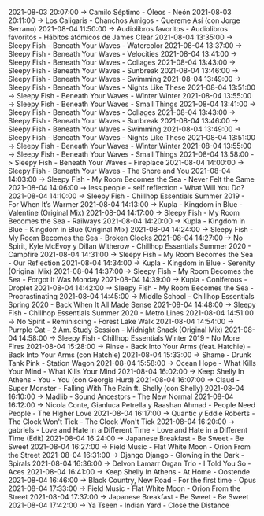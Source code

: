 2021-08-03 20:07:00 -> Camilo Séptimo - Óleos - Neón
2021-08-03 20:11:00 -> Los Caligaris - Chanchos Amigos - Quereme Así (con Jorge Serrano)
2021-08-04 11:50:00 -> Audiolibros favoritos - Audiolibros favoritos - Hábitos atómicos de James Clear
2021-08-04 13:35:00 -> Sleepy Fish - Beneath Your Waves - Watercolor
2021-08-04 13:37:00 -> Sleepy Fish - Beneath Your Waves - Velocities
2021-08-04 13:41:00 -> Sleepy Fish - Beneath Your Waves - Collages
2021-08-04 13:43:00 -> Sleepy Fish - Beneath Your Waves - Sunbreak
2021-08-04 13:46:00 -> Sleepy Fish - Beneath Your Waves - Swimming
2021-08-04 13:49:00 -> Sleepy Fish - Beneath Your Waves - Nights Like These
2021-08-04 13:51:00 -> Sleepy Fish - Beneath Your Waves - Winter Winter
2021-08-04 13:55:00 -> Sleepy Fish - Beneath Your Waves - Small Things
2021-08-04 13:41:00 -> Sleepy Fish - Beneath Your Waves - Collages
2021-08-04 13:43:00 -> Sleepy Fish - Beneath Your Waves - Sunbreak
2021-08-04 13:46:00 -> Sleepy Fish - Beneath Your Waves - Swimming
2021-08-04 13:49:00 -> Sleepy Fish - Beneath Your Waves - Nights Like These
2021-08-04 13:51:00 -> Sleepy Fish - Beneath Your Waves - Winter Winter
2021-08-04 13:55:00 -> Sleepy Fish - Beneath Your Waves - Small Things
2021-08-04 13:58:00 -> Sleepy Fish - Beneath Your Waves - Fireplace
2021-08-04 14:00:00 -> Sleepy Fish - Beneath Your Waves - The Shore and You
2021-08-04 14:03:00 -> Sleepy Fish - My Room Becomes the Sea - Never Felt the Same
2021-08-04 14:06:00 -> less.people - self reflection - What Will You Do?
2021-08-04 14:10:00 -> Sleepy Fish - Chillhop Essentials Summer 2019 - For When It’s Warmer
2021-08-04 14:13:00 -> Kupla - Kingdom in Blue - Valentine (Original Mix)
2021-08-04 14:17:00 -> Sleepy Fish - My Room Becomes the Sea - Railways
2021-08-04 14:20:00 -> Kupla - Kingdom in Blue - Kingdom in Blue (Original Mix)
2021-08-04 14:24:00 -> Sleepy Fish - My Room Becomes the Sea - Broken Clocks
2021-08-04 14:27:00 -> No Spirit, Kyle McEvoy y Dillan Witherow - Chillhop Essentials Summer 2020 - Campfire
2021-08-04 14:31:00 -> Sleepy Fish - My Room Becomes the Sea - Our Reflection
2021-08-04 14:34:00 -> Kupla - Kingdom in Blue - Serenity (Original Mix)
2021-08-04 14:37:00 -> Sleepy Fish - My Room Becomes the Sea - Forgot It Was Monday
2021-08-04 14:39:00 -> Kupla - Coniferous - Droplet
2021-08-04 14:42:00 -> Sleepy Fish - My Room Becomes the Sea - Procrastinating
2021-08-04 14:45:00 -> Middle School - Chillhop Essentials Spring 2020 - Back When It All Made Sense
2021-08-04 14:48:00 -> Sleepy Fish - Chillhop Essentials Summer 2020 - Metro Lines
2021-08-04 14:51:00 -> No Spirit - Reminiscing - Forest Lake Walk
2021-08-04 14:54:00 -> Purrple Cat - 2 Am. Study Session - Midnight Snack (Original Mix)
2021-08-04 14:58:00 -> Sleepy Fish - Chillhop Essentials Winter 2019 - No More Fires
2021-08-04 15:28:00 -> Rinse - Back Into Your Arms (feat. Hatchie) - Back Into Your Arms (con Hatchie)
2021-08-04 15:33:00 -> Shame - Drunk Tank Pink - Station Wagon
2021-08-04 15:58:00 -> Ocean Hope - What Kills Your Mind - What Kills Your Mind
2021-08-04 16:02:00 -> Keep Shelly In Athens - You - You (con Georgia Hurd)
2021-08-04 16:07:00 -> Claud - Super Monster - Falling With The Rain ft. Shelly (con Shelly)
2021-08-04 16:10:00 -> Madlib - Sound Ancestors - The New Normal
2021-08-04 16:12:00 -> Nicola Conte, Gianluca Petrella y Raashan Ahmad - People Need People - The Higher Love
2021-08-04 16:17:00 -> Quantic y Eddie Roberts - The Clock Won't Tick - The Clock Won't Tick
2021-08-04 16:20:00 -> gabriels - Love and Hate in a Different Time - Love and Hate in a Different Time (Edit)
2021-08-04 16:24:00 -> Japanese Breakfast - Be Sweet - Be Sweet
2021-08-04 16:27:00 -> Field Music - Flat White Moon - Orion From the Street
2021-08-04 16:31:00 -> Django Django - Glowing in the Dark - Spirals
2021-08-04 16:36:00 -> Delvon Lamarr Organ Trio - I Told You So - Aces
2021-08-04 16:41:00 -> Keep Shelly In Athens - At Home - Oostende
2021-08-04 16:46:00 -> Black Country, New Road - For the first time - Opus
2021-08-04 17:33:00 -> Field Music - Flat White Moon - Orion From the Street
2021-08-04 17:37:00 -> Japanese Breakfast - Be Sweet - Be Sweet
2021-08-04 17:42:00 -> Ya Tseen - Indian Yard - Close the Distance
